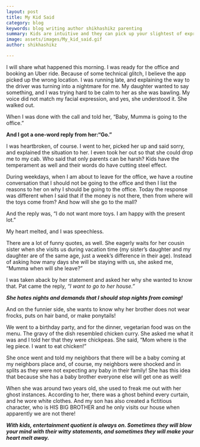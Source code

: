```yaml
---
layout: post
title: My Kid Said
category: blog
keywords: blog writing author shikhashikz parenting
summary: Kids are intuitive and they can pick up your slightest of expressions.
image: assets/images/My_kid_said.gif
author: shikhashikz

---
```


I will share what happened this morning. I was ready for the office and booking an Uber ride. Because of some technical glitch, I believe the app picked up the wrong location. I was running late, and explaining the way to the driver was turning into a nightmare for me. My daughter wanted to say something, and I was trying hard to be calm to her as she was bawling. My voice did not match my facial expression, and yes, she understood it. She walked out.

When I was done with the call and told her, “Baby, Mumma is going to the office.”

**And I got a one-word reply from her:“Go.”**

I was heartbroken, of course. I went to her, picked her up and said sorry, and explained the situation to her. I even took her out so that she could drop me to my cab. Who said that only parents can be harsh? Kids have the temperament as well and their words do have cutting steel effect.

During weekdays, when I am about to leave for the office, we have a routine conversation that I should not be going to the office and then I list the reasons to her on why I should be going to the office. Today the response was different when I said that if the money is not there, then from where will the toys come from? And how will she go to the mall?

And the reply was, “I do not want more toys. I am happy with the present lot.”

My heart melted, and I was speechless.

There are a lot of funny quotes, as well. She eagerly waits for her cousin sister when she visits us during vacation time (my sister’s daughter and my daughter are of the same age, just a week’s difference in their age). Instead of asking how many days she will be staying with us, she asked me, “Mumma when will she leave?”

I was taken aback by her statement and asked her why she wanted to know that. Pat came the reply, *“I want to go to her house.”*

***She hates nights and demands that I should stop nights from coming!***

And on the funnier side, she wants to know why her brother does not wear frocks, puts on hair band, or make ponytails!

We went to a birthday party, and for the dinner, vegetarian food was on the menu. The gravy of the dish resembled chicken curry. She asked me what it was and I told her that they were chickpeas. She said, “Mom where is the leg piece. I want to eat chicken!”

She once went and told my neighbors that there will be a baby coming at my neighbors place and, of course, my neighbors were shocked and in splits as they were not expecting any baby in their family! She has this idea that because she has a baby brother everyone else will get one as well!

When she was around two years old, she used to freak me out with her ghost instances. According to her, there was a ghost behind every curtain, and he wore white clothes. And my son has also created a fictitious character, who is HIS BIG BROTHER and he only visits our house when apparently we are not there!

***With kids, entertainment quotient is always on. Sometimes they will blow your mind with their witty statements, and sometimes they will make your heart melt away.***
  
